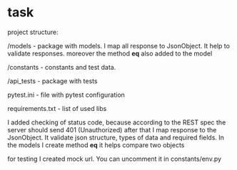 # task
project structure:

/models - package with models. I map all response to JsonObject. It help to validate responses. 
moreover the method __eq__ also added to the model

/constants - constants and test data. 

/api_tests - package with tests

pytest.ini - file with pytest configuration

requirements.txt  - list of used libs



I added checking of status code, because according to the REST spec the server should send 401 (Unauthorized)
after that I map response to the JsonObject. It validate json structure, types of data and required fields.
In the models I create method __eq__ it helps compare two objects

for testing I created mock url. You can uncomment it in constants/env.py
  